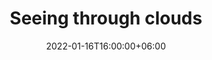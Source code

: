 ---
title: "Seeing through clouds"
date: 2022-01-16T16:00:00+06:00
featureImage: images/allpost/blog-1.png
postImage: images/single-blog/blog-1.gif
---